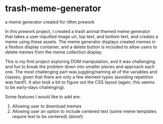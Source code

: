# trash-meme-generator
a meme generator created for rithm prework

In this prework project, I created a trash animal themed meme generator that takes a user-inputted image url, top text, and bottom text, and creates a meme using these assets.
The meme generator displays created memes in a flexbox display container, and a delete button is included to allow users to delete memes from the meme collection display.

This is my first project exploring DOM manipulation, and it was challenging and fun to break the problem down into smaller pieces and approach each one. The most challenging
part was juggling/naming all of the variables and classes, given that there are only a few element types (avoiding repetition was hard!). It also took a bit to figure out the 
CSS layout (again, this seems to be early-days challenging). 

Some features I would like to add are:
1. Allowing user to download memes
2. Allowing user an option to include centered text (some meme templates require text to be centered) (done!)
